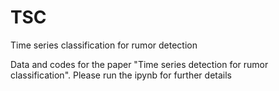 # TSC
Time series classification for rumor detection

Data and codes for the paper "Time series detection for rumor classification". 
Please run the ipynb for further details
